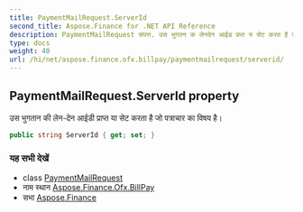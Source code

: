 ```yaml
---
title: PaymentMailRequest.ServerId
second_title: Aspose.Finance for .NET API Reference
description: PaymentMailRequest संपत्त. उस भुगतन क लेनदेन आईड प्रप्त य सेट करत है ज पत्रचर क वषय है
type: docs
weight: 40
url: /hi/net/aspose.finance.ofx.billpay/paymentmailrequest/serverid/
---
```

## PaymentMailRequest.ServerId property

उस भुगतान की लेन-देन आईडी प्राप्त या सेट करता है जो पत्राचार का विषय है।

```csharp
public string ServerId { get; set; }
```

### यह सभी देखें

* class [PaymentMailRequest](../)
* नाम स्थान [Aspose.Finance.Ofx.BillPay](../../paymentmailrequest/)
* सभा [Aspose.Finance](../../../)


